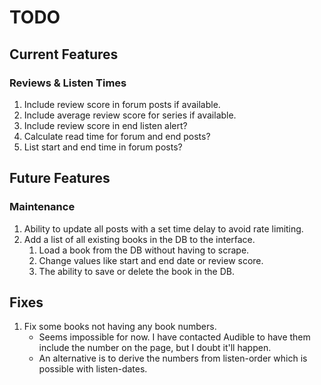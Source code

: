 # TODO
## Current Features
### Reviews & Listen Times
1. Include review score in forum posts if available.
2. Include average review score for series if available.
3. Include review score in end listen alert?
4. Calculate read time for forum and end posts?
5. List start and end time in forum posts?

## Future Features
### Maintenance
1. Ability to update all posts with a set time delay to avoid rate limiting.
2. Add a list of all existing books in the DB to the interface.
   1. Load a book from the DB without having to scrape.
   2. Change values like start and end date or review score.
   3. The ability to save or delete the book in the DB.

## Fixes
1. Fix some books not having any book numbers.
   * Seems impossible for now. I have contacted Audible to have them include the number on the page, but I doubt it'll happen.
   * An alternative is to derive the numbers from listen-order which is possible with listen-dates.